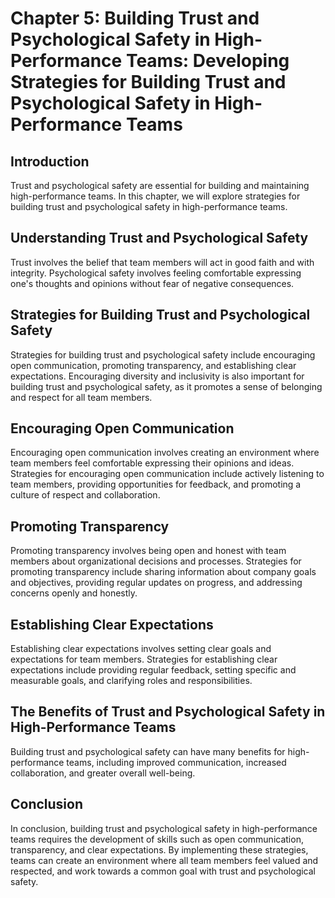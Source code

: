 Chapter 5: Building Trust and Psychological Safety in High-Performance Teams: Developing Strategies for Building Trust and Psychological Safety in High-Performance Teams
=========================================================================================================================================================================

Introduction
------------

Trust and psychological safety are essential for building and maintaining high-performance teams. In this chapter, we will explore strategies for building trust and psychological safety in high-performance teams.

Understanding Trust and Psychological Safety
--------------------------------------------

Trust involves the belief that team members will act in good faith and with integrity. Psychological safety involves feeling comfortable expressing one's thoughts and opinions without fear of negative consequences.

Strategies for Building Trust and Psychological Safety
------------------------------------------------------

Strategies for building trust and psychological safety include encouraging open communication, promoting transparency, and establishing clear expectations. Encouraging diversity and inclusivity is also important for building trust and psychological safety, as it promotes a sense of belonging and respect for all team members.

Encouraging Open Communication
------------------------------

Encouraging open communication involves creating an environment where team members feel comfortable expressing their opinions and ideas. Strategies for encouraging open communication include actively listening to team members, providing opportunities for feedback, and promoting a culture of respect and collaboration.

Promoting Transparency
----------------------

Promoting transparency involves being open and honest with team members about organizational decisions and processes. Strategies for promoting transparency include sharing information about company goals and objectives, providing regular updates on progress, and addressing concerns openly and honestly.

Establishing Clear Expectations
-------------------------------

Establishing clear expectations involves setting clear goals and expectations for team members. Strategies for establishing clear expectations include providing regular feedback, setting specific and measurable goals, and clarifying roles and responsibilities.

The Benefits of Trust and Psychological Safety in High-Performance Teams
------------------------------------------------------------------------

Building trust and psychological safety can have many benefits for high-performance teams, including improved communication, increased collaboration, and greater overall well-being.

Conclusion
----------

In conclusion, building trust and psychological safety in high-performance teams requires the development of skills such as open communication, transparency, and clear expectations. By implementing these strategies, teams can create an environment where all team members feel valued and respected, and work towards a common goal with trust and psychological safety.
